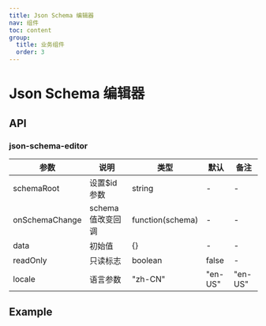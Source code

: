 ```yaml
---
title: Json Schema 编辑器
nav: 组件
toc: content
group: 
  title: 业务组件
  order: 3
---
```

# Json Schema 编辑器

## API
### json-schema-editor
| 参数    | 说明                   | 类型                                  | 默认  | 备注 |
| ------- | ---------------------- | ------------------------------------- | ----- | ---- |
| schemaRoot    | 设置$id参数           | string          | -     | -    |
| onSchemaChange  | schema值改变回调| function(schema)   | -    |-|
| data | 初始值     | {}                       | -     | -    |
| readOnly  | 只读标志         | boolean                                | false    | -    |
| locale  | 语言参数        |   "zh-CN"|"en-US"                              | "en-US"    | -    |

## Example

<!-- ```jsx
import React from 'react';
import JsonSchemaEditor from '@jusda-tools/cascader';
// import '../../packages/cascader/node_modules/antd/dist/antd.css';
function Test () {
    const onSchemaChange = (data) => {
        console.log(data);
    }

    return (<div>
                <JsonSchemaEditor 
                schemaRoot='testJusda'
                onSchemaChange={onSchemaChange} 
                locale="zh-CN"
                />
            </div>)
}
export default Test;
``` -->
